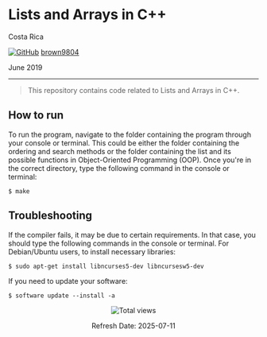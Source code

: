 # Lists and Arrays in C++

Costa Rica

[![GitHub](https://img.shields.io/badge/--181717?logo=github&logoColor=ffffff)](https://github.com/)
[brown9804](https://github.com/brown9804)

June 2019

----------

> This repository contains code related to Lists and Arrays in C++. 

## How to run

To run the program, navigate to the folder containing the program through your console or terminal. This could be either the folder containing the ordering and search methods or the folder containing the list and its possible functions in Object-Oriented Programming (OOP). Once you're in the correct directory, type the following command in the console or terminal:

```
$ make
```

## Troubleshooting

If the compiler fails, it may be due to certain requirements. In that case, you should type the following commands in the console or terminal. For Debian/Ubuntu users, to install necessary libraries:

```
$ sudo apt-get install libncurses5-dev libncursesw5-dev
```

If you need to update your software:

```
$ software update --install -a

```

<!-- START BADGE -->
<div align="center">
  <img src="https://img.shields.io/badge/Total%20views-1022-limegreen" alt="Total views">
  <p>Refresh Date: 2025-07-11</p>
</div>
<!-- END BADGE -->